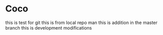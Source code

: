 # Coco
this is test for git 
this is from local repo man
this is addition in the master branch 
this is development modifications